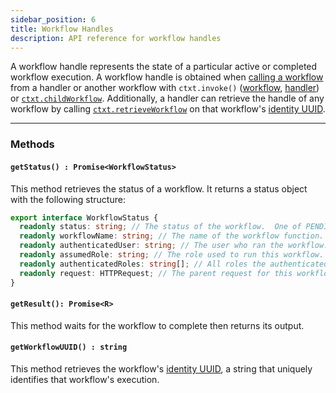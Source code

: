 ```yaml
---
sidebar_position: 6
title: Workflow Handles
description: API reference for workflow handles
---
```


A workflow handle represents the state of a particular active or completed workflow execution.
A workflow handle is obtained when [calling a workflow](../tutorials/workflow-tutorial#asynchronous-workflows) from a handler or another workflow with `ctxt.invoke()` ([workflow](./contexts#workflowctxtinvoketargetclass), [handler](./contexts#handlerctxtinvoketargetclass-workflowuuid)) or [`ctxt.childWorkflow`](./contexts#workflowctxtchildworkflowwf-args).
Additionally, a handler can retrieve the handle of any workflow by calling [`ctxt.retrieveWorkflow`](./contexts#handlerctxtretrieveworkflowworkflowuuid) on that workflow's [identity UUID](../tutorials/workflow-tutorial#workflow-identity).

---

### Methods

#### `getStatus() : Promise<WorkflowStatus>`

This method retrieves the status of a workflow.
It returns a status object with the following structure:

```typescript
export interface WorkflowStatus {
  readonly status: string; // The status of the workflow.  One of PENDING, SUCCESS, or ERROR.
  readonly workflowName: string; // The name of the workflow function.
  readonly authenticatedUser: string; // The user who ran the workflow. Empty string if not set.
  readonly assumedRole: string; // The role used to run this workflow.  Empty string if authorization is not required.
  readonly authenticatedRoles: string[]; // All roles the authenticated user has, if any.
  readonly request: HTTPRequest; // The parent request for this workflow, if any.
}

```

#### `getResult(): Promise<R>`

This method waits for the workflow to complete then returns its output.

#### `getWorkflowUUID() : string`

This method retrieves the workflow's [identity UUID](../tutorials/workflow-tutorial#workflow-identity), a string that uniquely identifies that workflow's execution.
